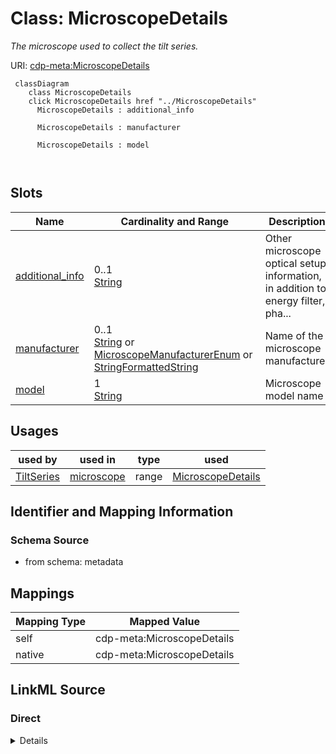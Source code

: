 

# Class: MicroscopeDetails


_The microscope used to collect the tilt series._





URI: [cdp-meta:MicroscopeDetails](metadataMicroscopeDetails)






```mermaid
 classDiagram
    class MicroscopeDetails
    click MicroscopeDetails href "../MicroscopeDetails"
      MicroscopeDetails : additional_info
        
      MicroscopeDetails : manufacturer
        
      MicroscopeDetails : model
        
      
```




<!-- no inheritance hierarchy -->


## Slots

| Name | Cardinality and Range | Description | Inheritance |
| ---  | --- | --- | --- |
| [additional_info](additional_info.md) | 0..1 <br/> [String](String.md) | Other microscope optical setup information, in addition to energy filter, pha... | direct |
| [manufacturer](manufacturer.md) | 0..1 <br/> [String](String.md)&nbsp;or&nbsp;<br />[MicroscopeManufacturerEnum](MicroscopeManufacturerEnum.md)&nbsp;or&nbsp;<br />[StringFormattedString](StringFormattedString.md) | Name of the microscope manufacturer | direct |
| [model](model.md) | 1 <br/> [String](String.md) | Microscope model name | direct |





## Usages

| used by | used in | type | used |
| ---  | --- | --- | --- |
| [TiltSeries](TiltSeries.md) | [microscope](microscope.md) | range | [MicroscopeDetails](MicroscopeDetails.md) |






## Identifier and Mapping Information







### Schema Source


* from schema: metadata




## Mappings

| Mapping Type | Mapped Value |
| ---  | ---  |
| self | cdp-meta:MicroscopeDetails |
| native | cdp-meta:MicroscopeDetails |







## LinkML Source

<!-- TODO: investigate https://stackoverflow.com/questions/37606292/how-to-create-tabbed-code-blocks-in-mkdocs-or-sphinx -->

### Direct

<details>
```yaml
name: MicroscopeDetails
description: The microscope used to collect the tilt series.
from_schema: metadata
attributes:
  additional_info:
    name: additional_info
    description: Other microscope optical setup information, in addition to energy
      filter, phase plate and image corrector
    from_schema: metadata
    exact_mappings:
    - cdp-common:tiltseries_microscope_additional_info
    rank: 1000
    alias: additional_info
    owner: MicroscopeDetails
    domain_of:
    - MicroscopeDetails
    range: string
    inlined: true
    inlined_as_list: true
  manufacturer:
    name: manufacturer
    description: Name of the microscope manufacturer
    from_schema: metadata
    alias: manufacturer
    owner: MicroscopeDetails
    domain_of:
    - CameraDetails
    - MicroscopeDetails
    range: string
    inlined: true
    inlined_as_list: true
    pattern: ^[ ]*\{[a-zA-Z0-9_-]+\}[ ]*$
    any_of:
    - range: microscope_manufacturer_enum
    - range: StringFormattedString
  model:
    name: model
    description: Microscope model name
    from_schema: metadata
    exact_mappings:
    - cdp-common:tiltseries_microscope_model
    alias: model
    owner: MicroscopeDetails
    domain_of:
    - CameraDetails
    - MicroscopeDetails
    range: string
    required: true
    inlined: true
    inlined_as_list: true

```
</details>

### Induced

<details>
```yaml
name: MicroscopeDetails
description: The microscope used to collect the tilt series.
from_schema: metadata
attributes:
  additional_info:
    name: additional_info
    description: Other microscope optical setup information, in addition to energy
      filter, phase plate and image corrector
    from_schema: metadata
    exact_mappings:
    - cdp-common:tiltseries_microscope_additional_info
    rank: 1000
    alias: additional_info
    owner: MicroscopeDetails
    domain_of:
    - MicroscopeDetails
    range: string
    inlined: true
    inlined_as_list: true
  manufacturer:
    name: manufacturer
    description: Name of the microscope manufacturer
    from_schema: metadata
    alias: manufacturer
    owner: MicroscopeDetails
    domain_of:
    - CameraDetails
    - MicroscopeDetails
    range: string
    inlined: true
    inlined_as_list: true
    pattern: ^[ ]*\{[a-zA-Z0-9_-]+\}[ ]*$
    any_of:
    - range: microscope_manufacturer_enum
    - range: StringFormattedString
  model:
    name: model
    description: Microscope model name
    from_schema: metadata
    exact_mappings:
    - cdp-common:tiltseries_microscope_model
    alias: model
    owner: MicroscopeDetails
    domain_of:
    - CameraDetails
    - MicroscopeDetails
    range: string
    required: true
    inlined: true
    inlined_as_list: true

```
</details>